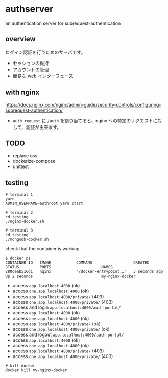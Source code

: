 # authserver

an authentication server for subrequest-authentication

## overview

ログイン認証を行うためのサーバです。

- セッションの維持
- アカウントの管理
- 簡易な web インターフェース

## with nginx

https://docs.nginx.com/nginx/admin-guide/security-controls/configuring-subrequest-authentication/

- `auth_request` に `/auth` を割り当てると、nginx への特定のリクエストに対して、認証が出来ます。

## TODO

- replace oss
- dockerize-compose
- unittest

## testing

```
# terminal 1
yarn
ADMIN_USERNAME=authroot yarn start
```

```
# terminal 2
cd testing
./nginx-docker.sh
```

```
# terminal 3
cd testing
./mongodb-docker.sh
```

check that the container is working

```
$ docker ps
CONTAINER ID   IMAGE           COMMAND                  CREATED         STATUS         PORTS                      NAMES
280ceab516d1   nginx           "/docker-entrypoint.…"   3 seconds ago   Up 2 seconds                              my-nginx-docker
```

- access `app.localhost:4000` (ok)
- access `one.app.localhost:4000` (ok)
- access `app.localhost:4000/private/` (403)
- access `one.app.localhost:4000/private/` (403)
- access and login `app.localhost:4000/auth-portal/`
- access `app.localhost:4000` (ok)
- access `one.app.localhost:4000` (ok)
- access `app.localhost:4000/private/` (ok)
- access `one.app.localhost:4000/private/` (ok)
- access and logout `app.localhost:4000/auth-portal/`
- access `app.localhost:4000` (ok)
- access `one.app.localhost:4000` (ok)
- access `app.localhost:4000/private/` (403)
- access `one.app.localhost:4000/private/` (403)

```
# kill docker
docker kill my-nginx-docker
```
